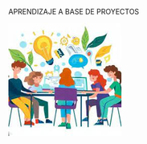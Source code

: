APRENDIZAJE A BASE DE PROYECTOS

![](https://github.com/ArathRivera/Aprendizaje-Proyectos/blob/main/images.jpg)
